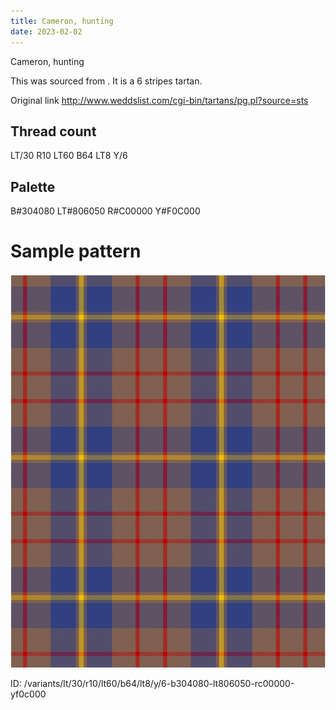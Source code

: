 ```yaml
---
title: Cameron, hunting
date: 2023-02-02
---
```

Cameron, hunting

This was sourced from <no value>.  It is a 6 stripes tartan.

Original link http://www.weddslist.com/cgi-bin/tartans/pg.pl?source=sts

## Thread count
LT/30 R10 LT60 B64 LT8 Y/6

## Palette
B#304080 LT#806050 R#C00000 Y#F0C000

# Sample pattern

![Tartan detail](tartan.png "LT/30 R10 LT60 B64 LT8 Y/6 tartan")

ID: /variants/lt/30/r10/lt60/b64/lt8/y/6-b304080-lt806050-rc00000-yf0c000